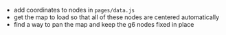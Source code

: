

- add coordinates to nodes in `pages/data.js`
- get the map to load so that all of these nodes are centered automatically
- find a way to pan the map and keep the g6 nodes fixed in place
